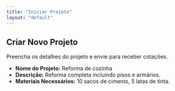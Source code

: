 ```yaml
---
title: "Iniciar Projeto"
layout: "default"
---
```


## Criar Novo Projeto

Preencha os detalhes do projeto e envie para receber cotações.

- **Nome do Projeto:** Reforma de cozinha
- **Descrição:** Reforma completa incluindo pisos e armários.
- **Materiais Necessários:** 10 sacos de cimento, 5 latas de tinta.
